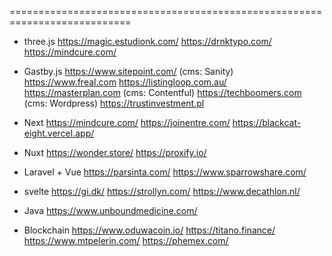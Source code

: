 

===========================================================================
- three.js
	https://magic.estudionk.com/
	https://drnktypo.com/
	https://mindcure.com/

- Gastby.js
	https://www.sitepoint.com/			(cms: Sanity)
	https://www.freal.com
	https://listingloop.com.au/
	https://masterplan.com 				(cms: Contentful)
	https://techboomers.com 			(cms: Wordpress)
	https://trustinvestment.pl

- Next
	https://mindcure.com/
	https://joinentre.com/
	https://blackcat-eight.vercel.app/
	
- Nuxt
	https://wonder.store/
	https://proxify.io/

- Laravel + Vue
	https://parsinta.com/
	https://www.sparrowshare.com/

- svelte
	https://gi.dk/
	https://strollyn.com/
	https://www.decathlon.nl/

- Java
	https://www.unboundmedicine.com/
	
- Blockchain
	https://www.oduwacoin.io/
	https://titano.finance/
	https://www.mtpelerin.com/
	https://phemex.com/